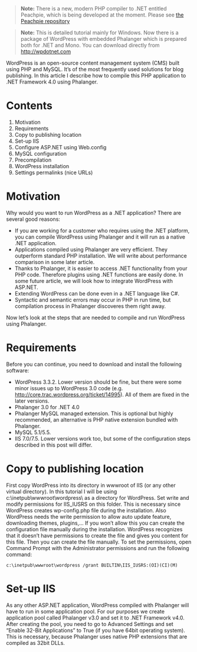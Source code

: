 > **Note:** There is a new, modern PHP compiler to .NET entitled Peachpie, which is being developed at the moment. Please see [the Peachpie repository](https://github.com/iolevel/peachpie)




> **Note:** This is detailed tutorial mainly for Windows. Now there is a package of WordPress with embedded Phalanger which is prepared both for .NET and Mono. You can download directly from http://wpdotnet.com

WordPress is an open-source content management system (CMS) built using PHP and MySQL. It’s of the most frequently used solutions for blog publishing. In this article I describe how to compile this PHP application to .NET Framework 4.0 using Phalanger.

# Contents

1.	Motivation
2.	Requirements
3.	Copy to publishing location
4.	Set-up IIS
5.	Configure ASP.NET using Web.config
6.	MySQL configuration
7.	Precompilation
8.	WordPress installation
9.	Settings permalinks (nice URLs)

# Motivation
Why would you want to run WordPress as a .NET application? There are several good reasons:
- If you are working for a customer who requires using the .NET platform, you can compile WordPress using Phalanger and it will run as a native .NET application.
- Applications compiled using Phalanger are very efficient. They outperform standard PHP installation. We will write about performance comparison in some later article.
- Thanks to Phalanger, it is easier to access .NET functionality from your PHP code. Therefore plugins using .NET functions are easily done. In some future article, we will look how to integrate WordPress with ASP.NET.
- Extending WordPress can be done even in a .NET language like C#. 
- Syntactic and semantic errors may occur in PHP in run time, but compilation process in Phalanger discoveres them right away. 
 
Now let’s look at the steps that are needed to compile and run WordPress using Phalanger.

# Requirements
Before you can continue, you need to download and install the following software:
- WordPress 3.3.2. Lower version should be fine, but there were some minor issues up to WordPress 3.0 code (e.g. http://core.trac.wordpress.org/ticket/14995). All of them are fixed in the later versions.
- Phalanger 3.0 for .NET 4.0
- Phalanger MySQL managed extension. This is optional but highly recommended, an alternative is PHP native extension bundled with Phalanger.
- MySQL 5.1/5.5.
- IIS 7.0/7.5. Lower versions work too, but some of the configuration steps described in this post will differ.

# Copy to publishing location
First copy WordPress into its directory in wwwroot of IIS (or any other virtual directory). In this tutorial I will be using c:\inetpub\wwwroot\wordpress\ as a directory for WordPress. Set write and modify permissions for IIS_IUSRS on this folder. This is necessary since WordPress creates wp-config.php file during the installation. Also WordPress needs the write permission to allow auto update feature, downloading themes, plugins,… If you won’t allow this you can create the configuration file manually during the installation. WordPress recognizes that it doesn’t have permissions to create the file and gives you content for this file. Then you can create the file manually.
To set the permissions, open Command Prompt with the Administrator permissions and run the following command:

`c:\inetpub\wwwroot\wordpress /grant BUILTIN\IIS_IUSRS:(OI)(CI)(M)`

# Set-up IIS
As any other ASP.NET application, WordPress compiled with Phalanger will have to run in some application pool. For our purposes we create application pool called Phalanger v3.0 and set it to .NET Framework v4.0. After creating the pool, you need to go to Advanced Settings and set “Enable 32-Bit Applications” to True (if you have 64bit operating system). This is necessary, because Phalanger uses native PHP extensions that are compiled as 32bit DLLs.
